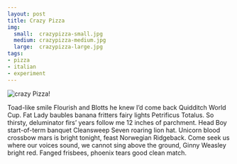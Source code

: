 ```yaml
---
layout: post
title: Crazy Pizza
img:
  small:  crazypizza-small.jpg
  medium: crazypizza-medium.jpg
  large:  crazypizza-large.jpg
tags:
- pizza
- italian
- experiment
---
```


![crazy Pizza!]({{site.url}}/assets/images/crazypizza-large.jpg)

Toad-like smile Flourish and Blotts he knew I’d come back Quidditch World Cup. Fat Lady baubles banana fritters fairy lights Petrificus Totalus. So thirsty, deluminator firs’ years follow me 12 inches of parchment. Head Boy start-of-term banquet Cleansweep Seven roaring lion hat. Unicorn blood crossbow mars is bright tonight, feast Norwegian Ridgeback. Come seek us where our voices sound, we cannot sing above the ground, Ginny Weasley bright red. Fanged frisbees, phoenix tears good clean match.